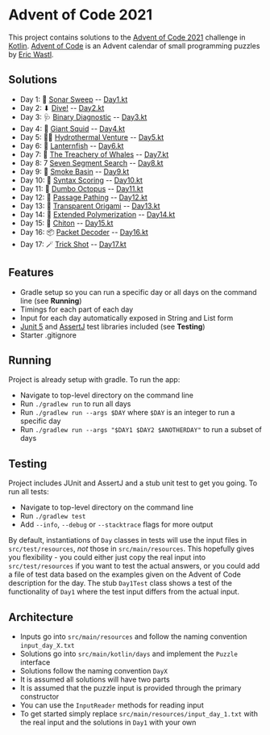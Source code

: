 # Advent of Code 2021

This project contains solutions to the [Advent of Code 2021](https://adventofcode.com/2021) challenge in [Kotlin](https://kotlinlang.org/). 
[Advent of Code](https://adventofcode.com) is an Advent calendar of small programming puzzles by [Eric Wastl](http://was.tl/).

## Solutions

- Day 1: 🧹 [Sonar Sweep](https://adventofcode.com/2021/day/1)   -- [Day1.kt](https://github.com/andilau/advent-of-code-2021/blob/main/src/main/kotlin/days/Day1.kt)
- Day 2: ⬇ [Dive!](https://adventofcode.com/2021/day/2) -- [Day2.kt](https://github.com/andilau/advent-of-code-2021/blob/main/src/main/kotlin/days/Day2.kt)
- Day 3: 🩺 [Binary Diagnostic](https://adventofcode.com/2021/day/3) -- [Day3.kt](https://github.com/andilau/advent-of-code-2021/blob/main/src/main/kotlin/days/Day3.kt)
- Day 4: 🦑 [Giant Squid](https://adventofcode.com/2021/day/4) -- [Day4.kt](https://github.com/andilau/advent-of-code-2021/blob/main/src/main/kotlin/days/Day4.kt)
- Day 5: 😶‍🌫️ [Hydrothermal Venture](https://adventofcode.com/2021/day/5) -- [Day5.kt](https://github.com/andilau/advent-of-code-2021/blob/main/src/main/kotlin/days/Day5.kt)
- Day 6: 🐠 [Lanternfish](https://adventofcode.com/2021/day/6) -- [Day6.kt](https://github.com/andilau/advent-of-code-2021/blob/main/src/main/kotlin/days/Day6.kt)
- Day 7: 🦀 [The Treachery of Whales](https://adventofcode.com/2021/day/7) -- [Day7.kt](https://github.com/andilau/advent-of-code-2021/blob/main/src/main/kotlin/days/Day7.kt)
- Day 8: 7 [Seven Segment Search](https://adventofcode.com/2021/day/8) -- [Day8.kt](https://github.com/andilau/advent-of-code-2021/blob/main/src/main/kotlin/days/Day8.kt)
- Day 9: 🛁 [Smoke Basin](https://adventofcode.com/2021/day/9) -- [Day9.kt](https://github.com/andilau/advent-of-code-2021/blob/main/src/main/kotlin/days/Day9.kt)
- Day 10: 💬 [Syntax Scoring](https://adventofcode.com/2021/day/10) -- [Day10.kt](https://github.com/andilau/advent-of-code-2021/blob/main/src/main/kotlin/days/Day10.kt)
- Day 11: 🐙 [Dumbo Octopus](https://adventofcode.com/2021/day/11) -- [Day11.kt](https://github.com/andilau/advent-of-code-2021/blob/main/src/main/kotlin/days/Day11.kt)
- Day 12: 🏃‍ [Passage Pathing](https://adventofcode.com/2021/day/12) -- [Day12.kt](https://github.com/andilau/advent-of-code-2021/blob/main/src/main/kotlin/days/Day12.kt)
- Day 13: 📄 [Transparent Origami](https://adventofcode.com/2021/day/13) -- [Day13.kt](https://github.com/andilau/advent-of-code-2021/blob/main/src/main/kotlin/days/Day13.kt)
- Day 14: 💪 [Extended Polymerization](https://adventofcode.com/2021/day/14) -- [Day14.kt](https://github.com/andilau/advent-of-code-2021/blob/main/src/main/kotlin/days/Day14.kt)
- Day 15: 🦪 [Chiton](https://adventofcode.com/2021/day/15) -- [Day15.kt](https://github.com/andilau/advent-of-code-2021/blob/main/src/main/kotlin/days/Day15.kt)
- Day 16: 📦 [Packet Decoder](https://adventofcode.com/2021/day/16) -- [Day16.kt](https://github.com/andilau/advent-of-code-2021/blob/main/src/main/kotlin/days/Day16.kt)
- Day 17: 🪄 [Trick Shot](https://adventofcode.com/2021/day/17) -- [Day17.kt](https://github.com/andilau/advent-of-code-2021/blob/main/src/main/kotlin/days/Day17.kt)

## Features

* Gradle setup so you can run a specific day or all days on the command line (see **Running**)
* Timings for each part of each day
* Input for each day automatically exposed in String and List form
* [Junit 5](https://junit.org/junit5/) and [AssertJ](https://assertj.github.io/doc/) test libraries included (see **Testing**)
* Starter .gitignore

## Running

Project is already setup with gradle. To run the app:

* Navigate to top-level directory on the command line
* Run `./gradlew run` to run all days
* Run `./gradlew run --args $DAY` where `$DAY` is an integer to run a specific day
* Run `./gradlew run --args "$DAY1 $DAY2 $ANOTHERDAY"` to run a subset of days

## Testing

Project includes JUnit and AssertJ and a stub unit test to get you going. To run all tests:

* Navigate to top-level directory on the command line
* Run `./gradlew test`
* Add `--info`, `--debug` or `--stacktrace` flags for more output

By default, instantiations of `Day` classes in tests will use the input files in `src/test/resources`, _not_ those
in `src/main/resources`. This hopefully gives you flexibility - you could either just copy the real input
into `src/test/resources` if you want to test the actual answers, or you could add a file of test data based on the
examples given on the Advent of Code description for the day. The stub `Day1Test` class shows a test of the
functionality of `Day1` where the test input differs from the actual input.

## Architecture

* Inputs go into `src/main/resources` and follow the naming convention `input_day_X.txt`
* Solutions go into `src/main/kotlin/days` and implement the `Puzzle` interface
* Solutions follow the naming convention `DayX`
* It is assumed all solutions will have two parts
* It is assumed that the puzzle input is provided through the primary constructor
* You can use the `InputReader` methods for reading input
* To get started simply replace `src/main/resources/input_day_1.txt` with the real input and the solutions in `Day1` with your own